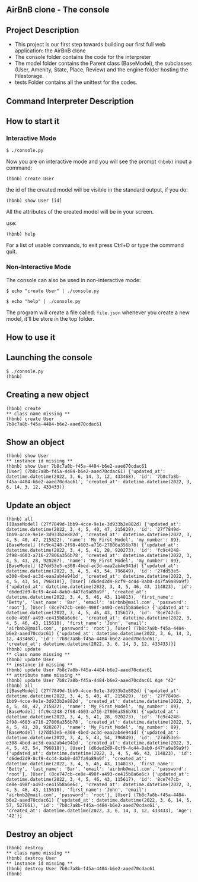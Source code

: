 ## AirBnB clone - The console

## Project Description

- This project is our first step towards building our first full web application: the AirBnB clone
- The console folder contains the code for the interpreter
- The model folder contains the Parent class (BaseModel), the subclasses (User, Amenity, State, Place, Review) and the engine folder hosting the Filestorage.
- tests Folder contains all the unittest for the codes.

## Command Interpreter Description

## How to start it

### Interactive Mode
```
$ ./console.py
```

Now you are on interactive mode and you will see the prompt `(hbnb)`
input a command:

```
(hbnb) create User
```
the id of the created model will be visible in the standard output, if you do:

```
(hbnb) show User [id]
```

All the attributes of the created model will be in your screen.

use:

```
(hbnb) help
```
For a list of usable commands, to exit press Ctrl+D or type the command quit.

### Non-Interactive Mode

The console can also be used in non-interactive mode:

```
$ echo "create User" | ./console.py

$ echo "help" | ./console.py
```

The program will create a file called: `file.json` whenever you create a new model, it'll be store in the top folder.


## How to use it

## Launching the console
```
$ ./console.py
(hbnb)
```
## Creating a new object
```
(hbnb) create
** class name missing **
(hbnb) create User
7b8c7a8b-f45a-4484-b6e2-aaed70cdac61
```
## Show an object
```
(hbnb) show User
** instance id missing **
(hbnb) show User 7b8c7a8b-f45a-4484-b6e2-aaed70cdac61
[User] (7b8c7a8b-f45a-4484-b6e2-aaed70cdac61) {'updated_at': datetime.datetime(2022, 3, 6, 14, 3, 12, 433468), 'id': '7b8c7a8b-f45a-4484-b6e2-aaed70cdac61', 'created_at': datetime.datetime(2022, 3, 6, 14, 3, 12, 433433)}
```
## Update an object
```
(hbnb) all
[[BaseModel] (27f7849d-1bb9-4cce-9e1e-3d933b2e882d) {'updated_at': datetime.datetime(2022, 3, 4, 5, 40, 47, 215829), 'id': '27f7849d-1bb9-4cce-9e1e-3d933b2e882d', 'created_at': datetime.datetime(2022, 3, 4, 5, 40, 47, 215822), 'name': 'My_First_Model', 'my_number': 89}, [BaseModel] (fc9c4248-2f98-4603-a716-27806a356b78) {'updated_at': datetime.datetime(2022, 3, 4, 5, 41, 28, 920273), 'id': 'fc9c4248-2f98-4603-a716-27806a356b78', 'created_at': datetime.datetime(2022, 3, 4, 5, 41, 28, 920267), 'name': 'My_First_Model', 'my_number': 89}, [BaseModel] (27dd53e5-e308-4bed-ac3d-eaa2ab4e941d) {'updated_at': datetime.datetime(2022, 3, 4, 5, 43, 54, 796849), 'id': '27dd53e5-e308-4bed-ac3d-eaa2ab4e941d', 'created_at': datetime.datetime(2022, 3, 4, 5, 43, 54, 796818)}, [User] (d6ded2d9-8cf9-4c44-8ab0-d47fa9a89a9f) {'updated_at': datetime.datetime(2022, 3, 4, 5, 46, 43, 114823), 'id': 'd6ded2d9-8cf9-4c44-8ab0-d47fa9a89a9f', 'created_at': datetime.datetime(2022, 3, 4, 5, 46, 43, 114813), 'first_name': 'Betty', 'last_name': 'Bar', 'email': 'airbnb@mail.com', 'password': 'root'}, [User] (8ce747cb-ce8e-498f-a493-ce415b8a6e6c) {'updated_at': datetime.datetime(2022, 3, 4, 5, 46, 43, 115617), 'id': '8ce747cb-ce8e-498f-a493-ce415b8a6e6c', 'created_at': datetime.datetime(2022, 3, 4, 5, 46, 43, 115610), 'first_name': 'John', 'email': 'airbnb2@mail.com', 'password': 'root'}, [User] (7b8c7a8b-f45a-4484-b6e2-aaed70cdac61) {'updated_at': datetime.datetime(2022, 3, 6, 14, 3, 12, 433468), 'id': '7b8c7a8b-f45a-4484-b6e2-aaed70cdac61', 'created_at': datetime.datetime(2022, 3, 6, 14, 3, 12, 433433)}]
(hbnb) update
** class name missing **
(hbnb) update User
** instance id missing **
(hbnb) update User 7b8c7a8b-f45a-4484-b6e2-aaed70cdac61
** attribute name missing **
(hbnb) update User 7b8c7a8b-f45a-4484-b6e2-aaed70cdac61 Age "42"
(hbnb) all
[[BaseModel] (27f7849d-1bb9-4cce-9e1e-3d933b2e882d) {'updated_at': datetime.datetime(2022, 3, 4, 5, 40, 47, 215829), 'id': '27f7849d-1bb9-4cce-9e1e-3d933b2e882d', 'created_at': datetime.datetime(2022, 3, 4, 5, 40, 47, 215822), 'name': 'My_First_Model', 'my_number': 89}, [BaseModel] (fc9c4248-2f98-4603-a716-27806a356b78) {'updated_at': datetime.datetime(2022, 3, 4, 5, 41, 28, 920273), 'id': 'fc9c4248-2f98-4603-a716-27806a356b78', 'created_at': datetime.datetime(2022, 3, 4, 5, 41, 28, 920267), 'name': 'My_First_Model', 'my_number': 89}, [BaseModel] (27dd53e5-e308-4bed-ac3d-eaa2ab4e941d) {'updated_at': datetime.datetime(2022, 3, 4, 5, 43, 54, 796849), 'id': '27dd53e5-e308-4bed-ac3d-eaa2ab4e941d', 'created_at': datetime.datetime(2022, 3, 4, 5, 43, 54, 796818)}, [User] (d6ded2d9-8cf9-4c44-8ab0-d47fa9a89a9f) {'updated_at': datetime.datetime(2022, 3, 4, 5, 46, 43, 114823), 'id': 'd6ded2d9-8cf9-4c44-8ab0-d47fa9a89a9f', 'created_at': datetime.datetime(2022, 3, 4, 5, 46, 43, 114813), 'first_name': 'Betty', 'last_name': 'Bar', 'email': 'airbnb@mail.com', 'password': 'root'}, [User] (8ce747cb-ce8e-498f-a493-ce415b8a6e6c) {'updated_at': datetime.datetime(2022, 3, 4, 5, 46, 43, 115617), 'id': '8ce747cb-ce8e-498f-a493-ce415b8a6e6c', 'created_at': datetime.datetime(2022, 3, 4, 5, 46, 43, 115610), 'first_name': 'John', 'email': 'airbnb2@mail.com', 'password': 'root'}, [User] (7b8c7a8b-f45a-4484-b6e2-aaed70cdac61) {'updated_at': datetime.datetime(2022, 3, 6, 14, 5, 57, 527661), 'id': '7b8c7a8b-f45a-4484-b6e2-aaed70cdac61', 'created_at': datetime.datetime(2022, 3, 6, 14, 3, 12, 433433), 'Age': '42'}]
```
## Destroy an object
```
(hbnb) destroy
** class name missing **
(hbnb) destroy User
** instance id missing **
(hbnb) destroy User 7b8c7a8b-f45a-4484-b6e2-aaed70cdac61
(hbnb)
```
